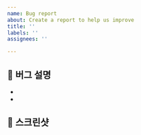 ```yaml
---
name: Bug report
about: Create a report to help us improve
title: ''
labels: ''
assignees: ''

---
```


## 🐛 버그 설명

-
-

## 📸 스크린샷
